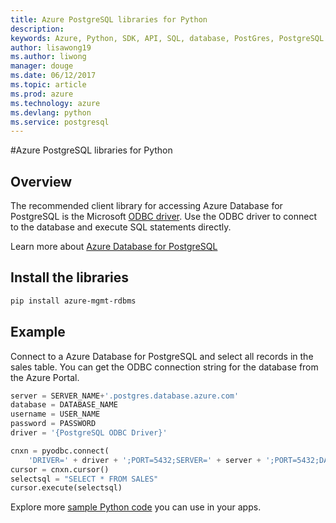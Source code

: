 ```yaml
---
title: Azure PostgreSQL libraries for Python
description: 
keywords: Azure, Python, SDK, API, SQL, database, PostGres, PostgreSQL
author: lisawong19
ms.author: liwong
manager: douge
ms.date: 06/12/2017
ms.topic: article
ms.prod: azure
ms.technology: azure
ms.devlang: python
ms.service: postgresql
---
```


#Azure PostgreSQL libraries for Python

## Overview
The recommended client library for accessing Azure Database for PostgreSQL is the Microsoft [ODBC driver](https://docs.microsoft.com/azure/sql-database/sql-database-connect-query-python#install-the-python-and-database-communication-libraries). Use the ODBC driver to connect to the database and execute SQL statements directly.

Learn more about [Azure Database for PostgreSQL](https://docs.microsoft.com/azure/postgresql/)

## Install the libraries
```bash
pip install azure-mgmt-rdbms
```
## Example
Connect to a Azure Database for PostgreSQL and select all records in the sales table. You can get the ODBC connection string for the database from the Azure Portal.

```python
server = SERVER_NAME+'.postgres.database.azure.com'
database = DATABASE_NAME
username = USER_NAME
password = PASSWORD
driver = '{PostgreSQL ODBC Driver}'

cnxn = pyodbc.connect(
    'DRIVER=' + driver + ';PORT=5432;SERVER=' + server + ';PORT=5432;DATABASE=' + database + ';UID=' + username + ';PWD=' + password)
cursor = cnxn.cursor()
selectsql = "SELECT * FROM SALES"
cursor.execute(selectsql)
```


Explore more [sample Python code](https://azure.microsoft.com/resources/samples/?platform=python) you can use in your apps.